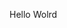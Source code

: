 Hello Wolrd

































































































































































































































































































































































































































































































































































































































































































































































































































































































































































































































































































































































































































































































































































































































































































































































































































































































































































































































































































































































































































































































































































































































































































































































































































































































































































































































































































































































































































































































































































































































































































































































































































































































































































































































































































































































































































































































































































































































































































































































































































































































































































































































































































































































































































































































































































































































































































































































































































































































































































































































































































































































































































































































































































































































































































































































































































































































































































































